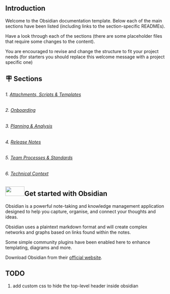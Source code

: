 ## Introduction
Welcome to the Obsidian documentation template.  Below each of the main sections have been listed (including links to the section-specific READMEs).

Have a look through each of the sections (there are some placeholder files that require some changes to the content).

You are encouraged to revise and change the structure to fit your project needs (for starters you should replace this welcome message with a project specific one)

## 🪧 Sections
###### 1. [Attachments, Scripts & Templates](Attachments,%20Scripts%20&%20Templates/README.md)
###### 2. [Onboarding](Onboarding/README.md)
###### 3. [Planning & Analysis](Planning%20&%20Analysis/README.md)
###### 4. [Release Notes](Release%20Notes/README.md)
###### 5. [Team Processes & Standards](Team%20Processes%20&%20Standards/README.md)
###### 6. [Technical Context](Technical%20Context/README.md)

## <a href="https://obsidian.md"><img src="https://obsidian.md/images/2023-06-logo.png" width=60 height=30/></a>Get started with Obsidian
Obsidian is a powerful note-taking and knowledge management application designed to help you capture, organise, and connect your thoughts and ideas.

Obsidian uses a plaintext markdown format and will create complex networks and graphs based on links found within the notes.

Some simple community plugins have been enabled here to enhance templating, diagrams and more.

Download Obsidian from their [official website](https://obsidian.md).

## TODO
1. add custom css to hide the top-level header inside obsidian
